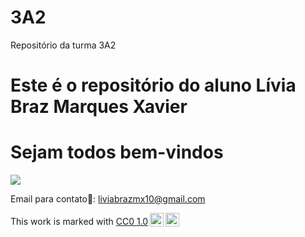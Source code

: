 # 3A2

Repositório da turma 3A2

# Este é o repositório do aluno Lívia Braz Marques Xavier

# Sejam todos bem-vindos

![](https://media.tenor.com/dMftwDwTI04AAAAM/bpakgea-what.gif)

Email para contato📧: liviabrazmx10@gmail.com

<p xmlns:cc="http://creativecommons.org/ns#" >This work is marked with <a href="https://creativecommons.org/publicdomain/zero/1.0/?ref=chooser-v1" target="_blank" rel="license noopener noreferrer" style="display:inline-block;">CC0 1.0<img style="height:22px!important;margin-left:3px;vertical-align:text-bottom;" src="https://mirrors.creativecommons.org/presskit/icons/cc.svg?ref=chooser-v1" alt=""><img style="height:22px!important;margin-left:3px;vertical-align:text-bottom;" src="https://mirrors.creativecommons.org/presskit/icons/zero.svg?ref=chooser-v1" alt=""></a></p>
